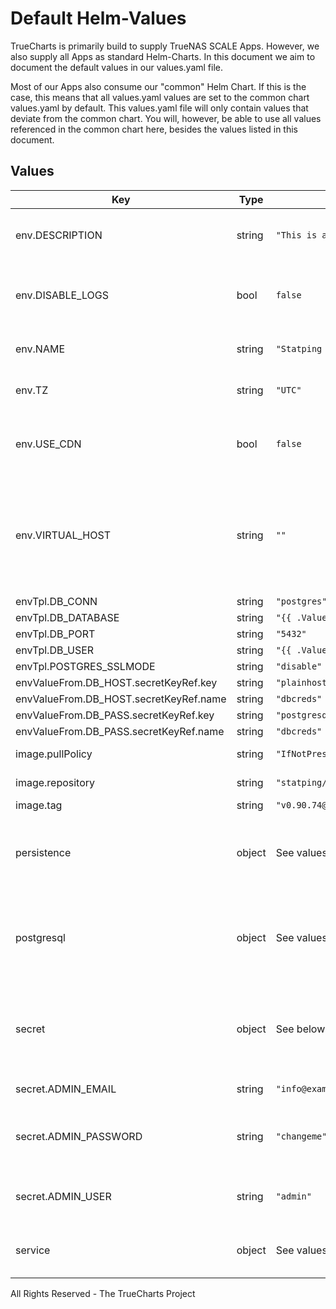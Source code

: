 # Default Helm-Values

TrueCharts is primarily build to supply TrueNAS SCALE Apps.
However, we also supply all Apps as standard Helm-Charts. In this document we aim to document the default values in our values.yaml file.

Most of our Apps also consume our "common" Helm Chart.
If this is the case, this means that all values.yaml values are set to the common chart values.yaml by default. This values.yaml file will only contain values that deviate from the common chart.
You will, however, be able to use all values referenced in the common chart here, besides the values listed in this document.

## Values

| Key | Type | Default | Description |
|-----|------|---------|-------------|
| env.DESCRIPTION | string | `"This is a Statping instance deployed as Helm chart"` | Description of the Statping instance |
| env.DISABLE_LOGS | bool | `false` | Disable logs from appearing and writing to disk |
| env.NAME | string | `"Statping Example"` | Name of the Statping instance |
| env.TZ | string | `"UTC"` | Set the container timezone |
| env.USE_CDN | bool | `false` | Use CDN for static context from third-parties |
| env.VIRTUAL_HOST | string | `""` | External URL you use to connect to the statping (the one you enter in your browser) |
| envTpl.DB_CONN | string | `"postgres"` |  |
| envTpl.DB_DATABASE | string | `"{{ .Values.postgresql.postgresqlDatabase }}"` |  |
| envTpl.DB_PORT | string | `"5432"` |  |
| envTpl.DB_USER | string | `"{{ .Values.postgresql.postgresqlUsername }}"` |  |
| envTpl.POSTGRES_SSLMODE | string | `"disable"` |  |
| envValueFrom.DB_HOST.secretKeyRef.key | string | `"plainhost"` |  |
| envValueFrom.DB_HOST.secretKeyRef.name | string | `"dbcreds"` |  |
| envValueFrom.DB_PASS.secretKeyRef.key | string | `"postgresql-password"` |  |
| envValueFrom.DB_PASS.secretKeyRef.name | string | `"dbcreds"` |  |
| image.pullPolicy | string | `"IfNotPresent"` | image pull policy |
| image.repository | string | `"statping/statping"` | image repository |
| image.tag | string | `"v0.90.74@sha256:d55c3ea8b64411199f7952fc6e00b2090bb6f1691a1d197a2a7e237e92384523"` | image tag |
| persistence | object | See values.yaml | Configure persistence settings for the chart under this key. |
| postgresql | object | See values.yaml | Enable and configure postgresql database subchart under this key. |
| secret | object | See below | environment variables. See [application docs](https://github.com/statping/statping/wiki/Config-with-.env-File) for more details. |
| secret.ADMIN_EMAIL | string | `"info@example.com"` | dashboard admin email |
| secret.ADMIN_PASSWORD | string | `"changeme"` | dashboard admin password (needed to edit) |
| secret.ADMIN_USER | string | `"admin"` | dashboard admin user (needed to edit) |
| service | object | See values.yaml | Configures service settings for the chart. |

All Rights Reserved - The TrueCharts Project
